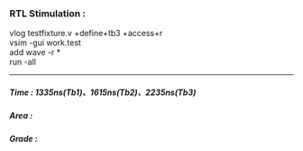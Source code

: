 ### RTL Stimulation : 
vlog testfixture.v +define+tb3 +access+r  
vsim -gui work.test  
add wave -r *  
run -all  

-----------------------------------------------------
##### Time :  1335ns(Tb1)、1615ns(Tb2)、2235ns(Tb3)  
##### Area :   
##### Grade :   
